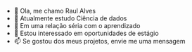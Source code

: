 
- 👋 Ola, me chamo Raul Alves
- 🌱 Atualmente estudo Ciência de dados
- 💞️ Em uma relação séria com o aprendizado
- 👀 Estou interessado em oportunidades de estágio
- 📫 Se gostou dos meus projetos, envie me uma mensagem
  
<!---
vazraul/vazraul is a ✨ special ✨ repository because its `README.md` (this file) appears on your GitHub profile.
You can click the Preview link to take a look at your changes.
--->
